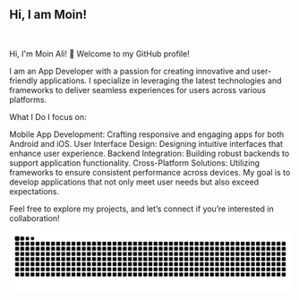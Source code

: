 ## Hi, I am Moin!

</br>

Hi, I'm Moin Ali! 👋
Welcome to my GitHub profile!

I am an App Developer with a passion for creating innovative and user-friendly applications. I specialize in leveraging the latest technologies and frameworks to deliver seamless experiences for users across various platforms.

What I Do
I focus on:

Mobile App Development: Crafting responsive and engaging apps for both Android and iOS.
User Interface Design: Designing intuitive interfaces that enhance user experience.
Backend Integration: Building robust backends to support application functionality.
Cross-Platform Solutions: Utilizing frameworks to ensure consistent performance across devices.
My goal is to develop applications that not only meet user needs but also exceed expectations.

Feel free to explore my projects, and let’s connect if you’re interested in collaboration!

<img src="https://raw.githubusercontent.com/Moin1323/Moin1323/output/github-contribution-grid-snake-dark.svg" alt="Snake animation" />

</div>
